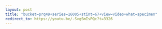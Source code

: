 ```yaml
---
layout: post
title: "bucket=prq49+series=16005+stint=67+view=video+what=specimen"
redirect_to: https://youtu.be/-SvgSmIsPQc?t=3326
---
```

